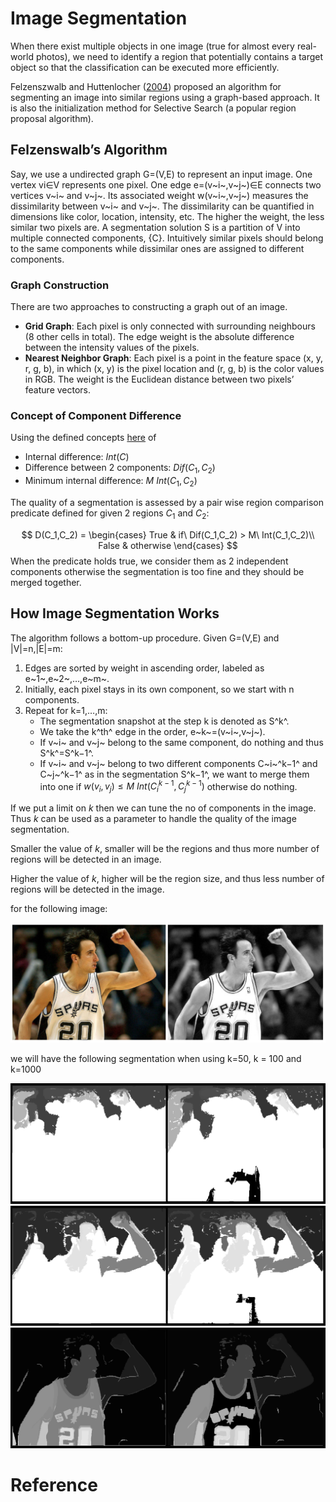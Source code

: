 # Image Segmentation

When there exist multiple objects in one image (true for almost every real-world photos), we need to identify a region that potentially contains a target object so that the classification can be executed more efficiently.

Felzenszwalb and Huttenlocher ([2004](http://cvcl.mit.edu/SUNSeminar/Felzenszwalb_IJCV04.pdf)) proposed an algorithm for segmenting an image into similar regions using a graph-based approach. It is also the initialization method for Selective Search (a popular region proposal algorithm).



## Felzenswalb’s Algorithm

Say, we use a undirected graph G=(V,E) to represent an input image. One vertex vi∈V represents one pixel. One edge e=(v~i~,v~j~)∈E connects two vertices v~i~ and v~j~. Its associated weight w(v~i~,v~j~) measures the dissimilarity between v~i~ and v~j~. The dissimilarity can be quantified in dimensions like color, location, intensity, etc. The higher the weight, the less similar two pixels are. A segmentation solution S is a partition of V into multiple connected components, {C}. Intuitively similar pixels should belong to the same components while dissimilar ones are assigned to different components.

### Graph Construction

There are two approaches to constructing a graph out of an image.

- **Grid Graph**: Each pixel is only connected with surrounding neighbours (8 other cells in total). The edge weight is the absolute difference between the intensity values of the pixels.
- **Nearest Neighbor Graph**: Each pixel is a point in the feature space (x, y, r, g, b), in which (x, y) is the pixel location and (r, g, b) is the color values in RGB. The weight is the Euclidean distance between two pixels’ feature vectors.

### Concept of Component Difference

Using the defined concepts [here][1] of 

- Internal difference: $Int(C)$
- Difference between 2 components: $Dif(C_1,C_2)$
- Minimum internal difference: $M\ Int(C_1,C_2)$

The quality of a segmentation is assessed by a pair wise region comparison predicate defined for given 2 regions $C_1$ and $C_2$:

$$
D(C_1,C_2) = 
\begin{cases} 
True & if\ Dif(C_1,C_2) > M\ Int(C_1,C_2)\\
False & otherwise
\end{cases}
$$
When the predicate holds true, we consider them as 2 independent components otherwise the segmentation is too fine and they should be merged together.



## How Image Segmentation Works

The algorithm follows a bottom-up procedure. Given G=(V,E) and |V|=n,|E|=m:

1. Edges are sorted by weight in ascending order, labeled as e~1~,e~2~,…,e~m~.
2. Initially, each pixel stays in its own component, so we start with n components.
3. Repeat for k=1,…,m:
   - The segmentation snapshot at the step k is denoted as S^k^.
   - We take the k^th^ edge in the order, e~k~=(v~i~,v~j~).
   - If v~i~ and v~j~ belong to the same component, do nothing and thus S^k^=S^k−1^.
   - If v~i~ and v~j~ belong to two different components C~i~^k−1^ and C~j~^k−1^ as in the segmentation S^k−1^, we want to merge them into one if $w(v_i,v_j) ≤ M\ Int(C^{k−1}_i,C^{k−1}_j)$ otherwise do nothing.

If we put a limit on $k$ then we can tune the no of components in the image. Thus $k$ can be used as a parameter to handle the quality of the image segmentation.

Smaller the value of $k$, smaller will be the regions and thus more number of regions will be detected in an image.

Higher the value of $k$, higher will be the region size, and thus less number of regions will be detected in the image.

for the following image:

<img src='assets/manu-2004.png' />

we will have the following segmentation when using k=50, k = 100 and k=1000

<img src='assets/segmentation_50.png' />

<img src='assets/segmentation_100.png' />

<img src='assets/segmentation_1000.png' />

#  Reference

[1]: definitions.md

[2]: [https://lilianweng.github.io/lil-log/2017/12/15/object-recognition-for-dummies-part-2.html]